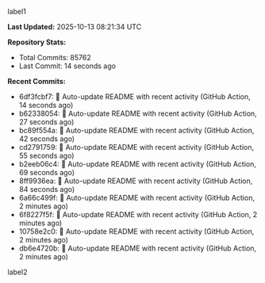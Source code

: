 
label1 
<!-- ACTIVITY_START -->
**Last Updated:** 2025-10-13 08:21:34 UTC

**Repository Stats:**
- Total Commits: 85762
- Last Commit: 14 seconds ago

**Recent Commits:**
- 6df3fcbf7: 🤖 Auto-update README with recent activity (GitHub Action, 14 seconds ago)
- b62338054: 🤖 Auto-update README with recent activity (GitHub Action, 27 seconds ago)
- bc89f554a: 🤖 Auto-update README with recent activity (GitHub Action, 42 seconds ago)
- cd2791759: 🤖 Auto-update README with recent activity (GitHub Action, 55 seconds ago)
- b2eeb06c4: 🤖 Auto-update README with recent activity (GitHub Action, 69 seconds ago)
- 8ff9936ea: 🤖 Auto-update README with recent activity (GitHub Action, 84 seconds ago)
- 6a66c499f: 🤖 Auto-update README with recent activity (GitHub Action, 2 minutes ago)
- 6f8227f5f: 🤖 Auto-update README with recent activity (GitHub Action, 2 minutes ago)
- 10758e2c0: 🤖 Auto-update README with recent activity (GitHub Action, 2 minutes ago)
- db6e4720b: 🤖 Auto-update README with recent activity (GitHub Action, 2 minutes ago)
<!-- ACTIVITY_END -->

label2
